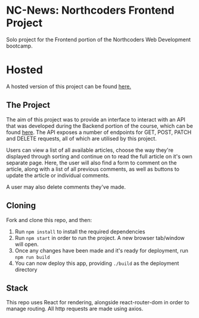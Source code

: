 # NC-News: Northcoders Frontend Project

Solo project for the Frontend portion of the Northcoders Web Development bootcamp.

# Hosted

A hosted version of this project can be found [here.](https://nc-news-fe-ae.netlify.app/)

## The Project

The aim of this project was to provide an interface to interact with an API that was developed during the Backend portion of the course, which can be found [here](https://github.com/AdamEth98/be-nc-news). The API exposes a number of endpoints for GET, POST, PATCH and DELETE requests, all of which are utilised by this project.

Users can view a list of all available articles, choose the way they're displayed through sorting and continue on to read the full article on it's own separate page. Here, the user will also find a form to comment on the article, along with a list of all previous comments, as well as buttons to update the article or individual comments.

A user may also delete comments they've made.

## Cloning

Fork and clone this repo, and then:

1.  Run `npm install` to install the required dependencies
2.  Run `npm start` in order to run the project. A new browser tab/window will open.
3.  Once any changes have been made and it's ready for deployment, run `npm run build`
4.  You can now deploy this app, providing `./build` as the deployment directory

## Stack

This repo uses React for rendering, alongside react-router-dom in order to manage routing. All http requests are made using axios.
